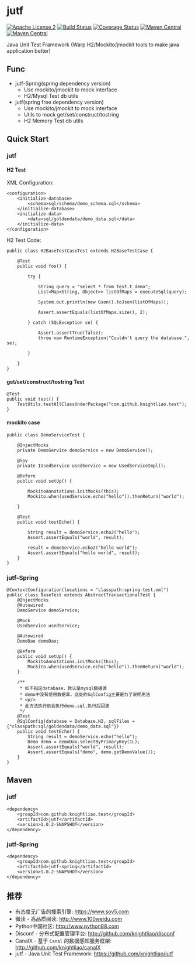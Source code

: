 jutf 
=======

[![Apache License 2](https://img.shields.io/badge/license-ASF2-blue.svg)](https://www.apache.org/licenses/LICENSE-2.0.txt)
[![Build Status](https://travis-ci.org/knightliao/jutf.svg?branch=master)](https://travis-ci.org/knightliao/jutf) 
[![Coverage Status](https://coveralls.io/repos/github/knightliao/jutf/badge.svg?branch=master)](https://coveralls.io/github/knightliao/jutf?branch=master) 
[![Maven Central](https://maven-badges.herokuapp.com/maven-central/com.github.knightliao.test/jutf/badge.svg?style=plastic)](https://maven-badges.herokuapp.com/maven-central/com.github.knightliao.test/jutf) 
[![Maven Central](https://maven-badges.herokuapp.com/maven-central/com.github.knightliao.test/jutf-spring/badge.svg?style=plastic)](https://maven-badges.herokuapp.com/maven-central/com.github.knightliao.test-spring/jutf)

Java Unit Test Framework (Warp H2/Mockito/jmockit tools to make java application better) 
 
## Func

- jutf-Spring(spring dependency version)
    - Use mockito/jmockit to mock interface 
    - H2/Mysql Test db utils
- jutf(spring free dependency version)
    - Use mockito/jmockit to mock interface 
    - Utils to mock get/set/construct/tostring
    - H2 Memory Test db utils

## Quick Start

### jutf

#### H2 Test

XML Configuration: 

    <configuration>
        <initialize-database>
            <schema>sql/schema/demo_schema.sql</schema>
        </initialize-database>
        <initialize-data>
            <data>sql/goldendata/demo_data.sql</data>
        </initialize-data>
    </configuration>

H2 Test Code:

    public class H2BaseTestCaseTest extends H2BaseTestCase {
    
        @Test
        public void foo() {
    
            try {
    
                String query = "select * from test.t_demo";
                List<Map<String, Object>> listOfMaps = executeSql(query);
    
                System.out.println(new Gson().toJson(listOfMaps));
    
                Assert.assertEquals(listOfMaps.size(), 2);
    
            } catch (SQLException se) {
    
                Assert.assertTrue(false);
                throw new RuntimeException("Couldn't query the database.", se);
    
            }
    
        }
    }

#### get/set/construct/tostring Test

    @Test
    public void test() {
        TestUtils.testAllClassUnderPackage("com.github.knightliao.test");
    }
    
#### mockito case 

    public class DemoServiceTest {
    
        @InjectMocks
        private DemoService demoService = new DemoService();
    
        @Spy
        private IUsedService usedService = new UsedServiceImpl();
    
        @Before
        public void setUp() {
    
            MockitoAnnotations.initMocks(this);
            Mockito.when(usedService.echo("hello")).thenReturn("world");
    
        }
    
        @Test
        public void testEcho() {
    
            String result = demoService.echo2("hello");
            Assert.assertEquals("world", result);
    
            result = demoService.echo2("hello world");
            Assert.assertEquals("hello world", result);
        }
    }

### jutf-Spring

    @ContextConfiguration(locations = "classpath:spring-test.xml")
    public class BaseTest extends AbstractTransactionalTest {
        @InjectMocks
        @Autowired
        DemoService demoService;
    
        @Mock
        UsedService usedService;
    
        @Autowired
        DemoDao demoDao;
    
        @Before
        public void setUp() {
            MockitoAnnotations.initMocks(this);
            Mockito.when(usedService.echo("hello")).thenReturn("world");
        }
    
        /**
         * 如不指定database，默认是mysql数据源
         * demo中没有使用数据库，此处的SqlConfig主要是为了说明用法
         * <p/>
         * 此方法执行前会执行demo.sql,执行后回滚
         */
        @Test
        @SqlConfig(database = Database.H2, sqlFiles = {"classpath:sql/goldendata/demo_data.sql"})
        public void testEcho() {
            String result = demoService.echo("hello");
            Demo demo = demoDao.selectByPrimaryKey(1L);
            Assert.assertEquals("world", result);
            Assert.assertEquals("demo", demo.getDemoValue());
        }
    }

## Maven

### jutf

    <dependency>
        <groupId>com.github.knightliao.test</groupId>
        <artifactId>jutf</artifactId>
        <version>1.0.2-SNAPSHOT</version>
    </dependency>
    
### jutf-Spring

    <dependency>
        <groupId>com.github.knightliao.test</groupId>
        <artifactId>jutf-spring</artifactId>
        <version>1.0.2-SNAPSHOT</version>
    </dependency>
    
## 推荐
    
- 有态度无广告的搜索引擎: https://www.sov5.com
- 微读 - 高品质阅读: http://www.100weidu.com
- Python中国社区: http://www.python88.com
- Disconf - 分布式配置管理平台: http://github.com/knightliao/disconf
- CanalX - 基于 `Canal` 的数据感知服务框架: http://github.com/knightliao/canalX
- jutf - Java Unit Test Framework: https://github.com/knightliao/jutf
    